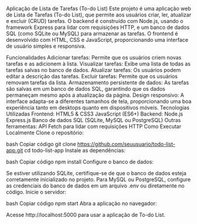 Aplicação de Lista de Tarefas (To-do List)
Este projeto é uma aplicação web de Lista de Tarefas (To-do List), que permite aos usuários criar, ler, atualizar e excluir (CRUD) tarefas. O backend é construído com Node.js, usando o framework Express para lidar com requisições HTTP, e um banco de dados SQL (como SQLite ou MySQL) para armazenar as tarefas. O frontend é desenvolvido com HTML, CSS e JavaScript, proporcionando uma interface de usuário simples e responsiva.

Funcionalidades
Adicionar tarefas: Permite que os usuários criem novas tarefas e as adicionem à lista.
Visualizar tarefas: Exibe uma lista de todas as tarefas salvas no banco de dados.
Atualizar tarefas: Os usuários podem editar a descrição das tarefas.
Excluir tarefas: Permite que os usuários removam tarefas da lista.
Armazenamento persistente de dados: As tarefas são salvas em um banco de dados SQL, garantindo que os dados permaneçam mesmo após a atualização da página.
Design responsivo: A interface adapta-se a diferentes tamanhos de tela, proporcionando uma boa experiência tanto em desktops quanto em dispositivos móveis.
Tecnologias Utilizadas
Frontend:
HTML5 & CSS3
JavaScript (ES6+)
Backend:
Node.js
Express.js
Banco de dados SQL (SQLite, MySQL ou PostgreSQL)
Outras ferramentas:
API Fetch para lidar com requisições HTTP
Como Executar Localmente
Clone o repositório:

bash
Copiar código
git clone https://github.com/seuusuario/todo-list-app.git
cd todo-list-app
Instale as dependências:

bash
Copiar código
npm install
Configure o banco de dados:

Se estiver utilizando SQLite, certifique-se de que o banco de dados esteja corretamente inicializado no projeto.
Para MySQL ou PostgreSQL, configure as credenciais do banco de dados em um arquivo .env ou diretamente no código.
Inicie o servidor:

bash
Copiar código
npm start
Abra a aplicação no navegador:

Acesse http://localhost:5000 para usar a aplicação de To-do List.
